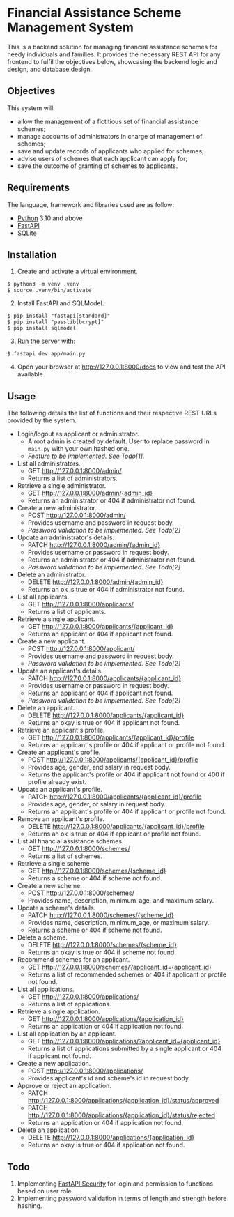 # Financial Assistance Scheme Management System

This is a backend solution for managing financial assistance schemes for needy individuals and families. It provides the necessary REST API for any frontend to fulfil the objectives below, showcasing the backend logic and design, and database design.

## Objectives

This system will:

- allow the management of a fictitious set of financial assistance schemes;
- manage accounts of administrators in charge of management of schemes;
- save and update records of applicants who applied for schemes;
- advise users of schemes that each applicant can apply for;
- save the outcome of granting of schemes to applicants.

## Requirements

The language, framework and libraries used are as follow:

- [Python](https://www.python.org/) 3.10 and above
- [FastAPI](https://fastapi.tiangolo.com/)
- [SQLite](https://www.sqlite.org/)

## Installation

1. Create and activate a virtual environment.
```
$ python3 -m venv .venv
$ source .venv/bin/activate
```
2. Install FastAPI and SQLModel.
```
$ pip install "fastapi[standard]"
$ pip install "passlib[bcrypt]"
$ pip install sqlmodel
```

3. Run the server with:
```
$ fastapi dev app/main.py
```

4. Open your browser at http://127.0.0.1:8000/docs to view and test the API available.

## Usage

The following details the list of functions and their respective REST URLs provided by the system.

- Login/logout as applicant or administrator.
    - A root admin is created by default. User to replace password in `main.py` with your own hashed one.
    - *Feature to be implemented. See Todo[1].*
- List all administrators.
    - GET http://127.0.0.1:8000/admin/
    - Returns a list of administrators.
- Retrieve a single administrator.
    - GET http://127.0.0.1:8000/admin/{admin_id}
    - Returns an administrator or 404 if administrator not found.
- Create a new administrator.
    - POST http://127.0.0.1:8000/admin/
    - Provides username and password in request body.
    - *Password validation to be implemented. See Todo[2]*
- Update an administrator's details.
    - PATCH http://127.0.0.1:8000/admin/{admin_id}
    - Provides username or password in request body.
    - Returns an administrator or 404 if administrator not found.
    - *Password validation to be implemented. See Todo[2]*
- Delete an administrator.
    - DELETE http://127.0.0.1:8000/admin/{admin_id}
    - Returns an ok is true or 404 if administrator not found.
- List all applicants.
    - GET http://127.0.0.1:8000/applicants/
    - Returns a list of applicants.
- Retrieve a single applicant.
    - GET http://127.0.0.1:8000/applicants/{applicant_id}
    - Returns an applicant or 404 if applicant not found.
- Create a new applicant.
    - POST http://127.0.0.1:8000/applicant/
    - Provides username and password in request body.
    - *Password validation to be implemented. See Todo[2]*
- Update an applicant's details.
    - PATCH http://127.0.0.1:8000/applicants/{applicant_id}
    - Provides username or password in request body.
    - Returns an applicant or 404 if applicant not found.
    - *Password validation to be implemented. See Todo[2]*
- Delete an applicant.
    - DELETE http://127.0.0.1:8000/applicants/{applicant_id}
    - Returns an okay is true or 404 if applicant not found.
- Retrieve an applicant's profile.
    - GET http://127.0.0.1:8000/applicants/{applicant_id}/profile
    - Returns an applicant's profile or 404 if applicant or profile not found.
- Create an applicant's profile.
    - POST http://127.0.0.1:8000/applicants/{applicant_id}/profile
    - Provides age, gender, and salary in request body.
    - Returns the applicant's profile or 404 if applicant not found or 400 if profile already exist.
- Update an applicant's profile.
    - PATCH http://127.0.0.1:8000/applicants/{applicant_id}/profile
    - Provides age, gender, or salary in request body.
    - Returns an applicant's profile or 404 if applicant or profile not found.
- Remove an applicant's profile.
    - DELETE http://127.0.0.1:8000/applicants/{applicant_id}/profile
    - Returns an ok is true or 404 if applicant or profile not found.
- List all financial assistance schemes.
    - GET http://127.0.0.1:8000/schemes/
    - Returns a list of schemes.
- Retrieve a single scheme
    - GET http://127.0.0.1:8000/schemes/{scheme_id}
    - Returns a scheme or 404 if scheme not found.
- Create a new scheme.
    - POST http://127.0.0.1:8000/schemes/
    - Provides name, description, minimum_age, and maximum salary. 
- Update a scheme's details.
    - PATCH http://127.0.0.1:8000/schemes/{scheme_id}
    - Provides name, description, minimum_age, or maximum salary. 
    - Returns a scheme or 404 if scheme not found.
- Delete a scheme.
    - DELETE http://127.0.0.1:8000/schemes/{scheme_id}
    - Returns an okay is true or 404 if scheme not found.
- Recommend schemes for an applicant.
    - GET http://127.0.0.1:8000/schemes/?applicant_id={applicant_id}
    - Returns a list of recommended schemes or 404 if applicant or profile not found.
- List all applications.
    - GET http://127.0.0.1:8000/applications/
    - Returns a list of applications.
- Retrieve a single application.
    - GET http://127.0.0.1:8000/applications/{application_id}
    - Returns an application or 404 if application not found.
- List all application by an applicant.
    - GET http://127.0.0.1:8000/applications/?applicant_id={applicant_id}
    - Returns a list of applications submitted by a single applicant or 404 if applicant not found.
- Create a new application.
    - POST http://127.0.0.1:8000/applications/
    - Provides applicant's id and scheme's id in request body.
- Approve or reject an application.
    - PATCH http://127.0.0.1:8000/applications/{application_id}/status/approved
    - PATCH http://127.0.0.1:8000/applications/{application_id}/status/rejected
    - Returns an application or 404 if application not found.
- Delete an application.
    - DELETE http://127.0.0.1:8000/applications/{application_id}
    - Returns an okay is true or 404 if application not found.

## Todo

1. Implementing [FastAPI Security](https://fastapi.tiangolo.com/tutorial/security/) for login and permission to functions based on user role.
2. Implementing password validation in terms of length and strength before hashing.
